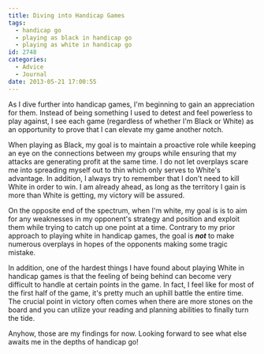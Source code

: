 ```yaml
---
title: Diving into Handicap Games
tags:
  - handicap go
  - playing as black in handicap go
  - playing as white in handicap go
id: 2748
categories:
  - Advice
  - Journal
date: 2013-05-21 17:00:55
---
```


As I dive further into handicap games, I'm beginning to gain an appreciation for them. Instead of being something I used to detest and feel powerless to play against, I see each game (regardless of whether I'm Black or White) as an opportunity to prove that I can elevate my game another notch.

When playing as Black, my goal is to maintain a proactive role while keeping an eye on the connections between my groups while ensuring that my attacks are generating profit at the same time. I do not let overplays scare me into spreading myself out to thin which only serves to White's advantage. In addition, I always try to remember that I don't need to kill White in order to win. I am already ahead, as long as the territory I gain is more than White is getting, my victory will be assured.

On the opposite end of the spectrum, when I'm white, my goal is is to aim for any weaknesses in my opponent's strategy and position and exploit them while trying to catch up one point at a time. Contrary to my prior approach to playing white in handicap games, the goal is _**not**_ to make numerous overplays in hopes of the opponents making some tragic mistake.

In addition, one of the hardest things I have found about playing White in handicap games is that the feeling of being behind can become very difficult to handle at certain points in the game. In fact, I feel like for most of the first half of the game, it's pretty much an uphill battle the entire time. The crucial point in victory often comes when there are more stones on the board and you can utilize your reading and planning abilities to finally turn the tide.

Anyhow, those are my findings for now. Looking forward to see what else awaits me in the depths of handicap go!